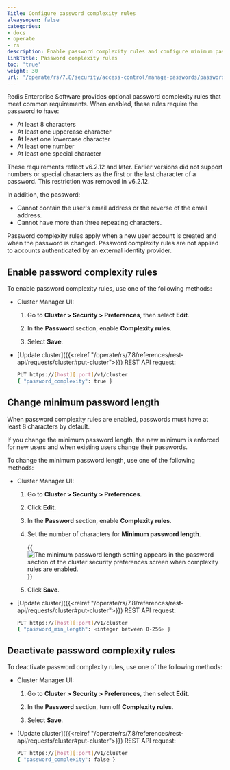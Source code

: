 ```yaml
---
Title: Configure password complexity rules
alwaysopen: false
categories:
- docs
- operate
- rs
description: Enable password complexity rules and configure minimum password length.
linkTitle: Password complexity rules
toc: 'true'
weight: 30
url: '/operate/rs/7.8/security/access-control/manage-passwords/password-complexity-rules/'
---
```


Redis Enterprise Software provides optional password complexity rules that meet common requirements.  When enabled, these rules require the password to have:

- At least 8 characters
- At least one uppercase character
- At least one lowercase character
- At least one number
- At least one special character 

These requirements reflect v6.2.12 and later. Earlier versions did not support numbers or special characters as the first or the last character of a password. This restriction was removed in v6.2.12.

In addition, the password:

- Cannot contain the user's email address or the reverse of the email address.
- Cannot have more than three repeating characters.

Password complexity rules apply when a new user account is created and when the password is changed.  Password complexity rules are not applied to accounts authenticated by an external identity provider.  

## Enable password complexity rules

To enable password complexity rules, use one of the following methods:

- Cluster Manager UI:

    1. Go to **Cluster > Security > Preferences**, then select **Edit**.

    1. In the **Password** section, enable **Complexity rules**.

    1. Select **Save**.

- [Update cluster]({{<relref "/operate/rs/7.8/references/rest-api/requests/cluster#put-cluster">}}) REST API request:

    ```sh
    PUT https://[host][:port]/v1/cluster
    { "password_complexity": true }
    ```

## Change minimum password length

When password complexity rules are enabled, passwords must have at least 8 characters by default.

If you change the minimum password length, the new minimum is enforced for new users and when existing users change their passwords.

To change the minimum password length, use one of the following methods:

- Cluster Manager UI:

    1. Go to **Cluster > Security > Preferences**.
    
    1. Click **Edit**.

    1. In the **Password** section, enable **Complexity rules**.

    1. Set the number of characters for **Minimum password length**.

        {{<image filename="images/rs/screenshots/cluster/security-preferences-min-password-length.png" alt="The minimum password length setting appears in the password section of the cluster security preferences screen when complexity rules are enabled." >}}

    1. Click **Save**.

- [Update cluster]({{<relref "/operate/rs/7.8/references/rest-api/requests/cluster#put-cluster">}}) REST API request:

    ```sh
    PUT https://[host][:port]/v1/cluster
    { "password_min_length": <integer between 8-256> }
    ```

## Deactivate password complexity rules

To deactivate password complexity rules, use one of the following methods:

- Cluster Manager UI:

    1. Go to **Cluster > Security > Preferences**, then select **Edit**.

    1. In the **Password** section, turn off **Complexity rules**.

    1. Select **Save**.

- [Update cluster]({{<relref "/operate/rs/7.8/references/rest-api/requests/cluster#put-cluster">}}) REST API request:

    ```sh
    PUT https://[host][:port]/v1/cluster
    { "password_complexity": false }
    ```

